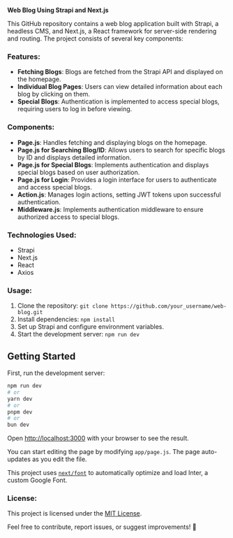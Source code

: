 **Web Blog Using Strapi and Next.js**

This GitHub repository contains a web blog application built with Strapi, a headless CMS, and Next.js, a React framework for server-side rendering and routing. The project consists of several key components:

### Features:
- **Fetching Blogs**: Blogs are fetched from the Strapi API and displayed on the homepage.
- **Individual Blog Pages**: Users can view detailed information about each blog by clicking on them.
- **Special Blogs**: Authentication is implemented to access special blogs, requiring users to log in before viewing.

### Components:
- **Page.js**: Handles fetching and displaying blogs on the homepage.
- **Page.js for Searching Blog/ID**: Allows users to search for specific blogs by ID and displays detailed information.
- **Page.js for Special Blogs**: Implements authentication and displays special blogs based on user authorization.
- **Page.js for Login**: Provides a login interface for users to authenticate and access special blogs.
- **Action.js**: Manages login actions, setting JWT tokens upon successful authentication.
- **Middleware.js**: Implements authentication middleware to ensure authorized access to special blogs.

### Technologies Used:
- Strapi
- Next.js
- React
- Axios

### Usage:
1. Clone the repository: `git clone https://github.com/your_username/web-blog.git`
2. Install dependencies: `npm install`
3. Set up Strapi and configure environment variables.
4. Start the development server: `npm run dev`

## Getting Started
First, run the development server:

```bash
npm run dev
# or
yarn dev
# or
pnpm dev
# or
bun dev
```

Open [http://localhost:3000](http://localhost:3000) with your browser to see the result.

You can start editing the page by modifying `app/page.js`. The page auto-updates as you edit the file.

This project uses [`next/font`](https://nextjs.org/docs/basic-features/font-optimization) to automatically optimize and load Inter, a custom Google Font.

### License:
This project is licensed under the [MIT License](LICENSE).

Feel free to contribute, report issues, or suggest improvements! 🚀